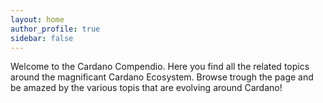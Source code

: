 ```yaml
---
layout: home
author_profile: true
sidebar: false
---
```

Welcome to the Cardano Compendio. Here you find all the related topics around the magnificant Cardano Ecosystem. Browse trough the page and be amazed by the various topis that are evolving around Cardano!
